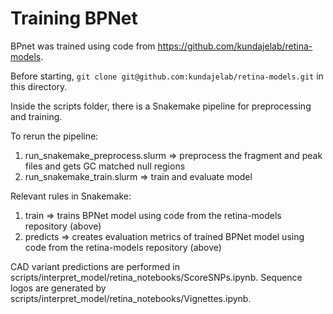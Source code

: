 # Training BPNet

BPnet was trained using code from https://github.com/kundajelab/retina-models.

Before starting, `git clone git@github.com:kundajelab/retina-models.git` in this directory.

Inside the scripts folder, there is a Snakemake pipeline for preprocessing and training.

To rerun the pipeline:
1. run_snakemake_preprocess.slurm => preprocess the fragment and peak files and gets GC matched null regions
2. run_snakemake_train.slurm => train and evaluate model

Relevant rules in Snakemake:
1. train => trains BPNet model using code from the retina-models repository (above)
2. predicts => creates evaluation metrics of trained BPNet model using code from the retina-models repository (above)

CAD variant predictions are performed in scripts/interpret_model/retina_notebooks/ScoreSNPs.ipynb.
Sequence logos are generated by scripts/interpret_model/retina_notebooks/Vignettes.ipynb.
